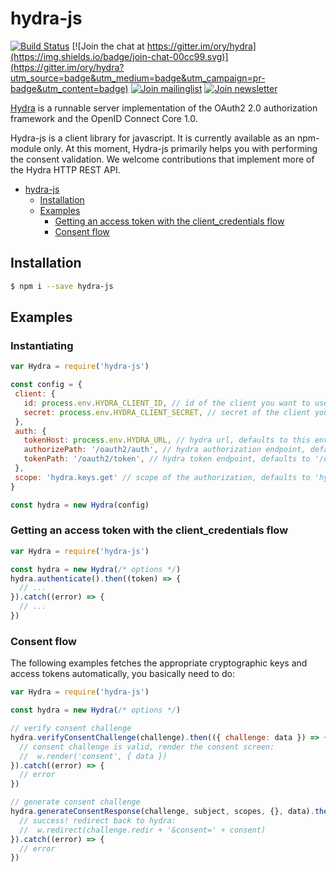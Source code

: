# hydra-js

[![Build Status](https://travis-ci.org/ory/hydra-js.svg?branch=master)](https://travis-ci.org/ory/hydra-js)
[![Join the chat at https://gitter.im/ory/hydra](https://img.shields.io/badge/join-chat-00cc99.svg)](https://gitter.im/ory/hydra?utm_source=badge&utm_medium=badge&utm_campaign=pr-badge&utm_content=badge)
[![Join mailinglist](https://img.shields.io/badge/join-mailinglist-00cc99.svg)](https://groups.google.com/forum/#!forum/ory-hydra/new)
[![Join newsletter](https://img.shields.io/badge/join-newsletter-00cc99.svg)](http://eepurl.com/bKT3N9)

[Hydra](https://github.com/ory/hydra) is a runnable server implementation of the OAuth2 2.0 authorization framework and the OpenID Connect Core 1.0.

Hydra-js is a client library for javascript. It is currently available as an npm-module only. At this moment, Hydra-js
primarily helps you with performing the consent validation.
We welcome contributions that implement more of the Hydra HTTP REST API.

<!-- START doctoc generated TOC please keep comment here to allow auto update -->
<!-- DON'T EDIT THIS SECTION, INSTEAD RE-RUN doctoc TO UPDATE -->

- [hydra-js](#hydra-js)
  - [Installation](#installation)
  - [Examples](#examples)
    - [Getting an access token with the client_credentials flow](#getting-an-access-token-with-the-client_credentials-flow)
    - [Consent flow](#consent-flow)

<!-- END doctoc generated TOC please keep comment here to allow auto update -->

## Installation

```bash
$ npm i --save hydra-js
```

## Examples

### Instantiating

```js
var Hydra = require('hydra-js')

const config = {
 client: {
   id: process.env.HYDRA_CLIENT_ID, // id of the client you want to use, defaults to this env var
   secret: process.env.HYDRA_CLIENT_SECRET, // secret of the client you want to use, defaults to this env var
 },
 auth: {
   tokenHost: process.env.HYDRA_URL, // hydra url, defaults to this env var
   authorizePath: '/oauth2/auth', // hydra authorization endpoint, defaults to '/oauth2/auth'
   tokenPath: '/oauth2/token', // hydra token endpoint, defaults to '/oauth2/token'
 },
 scope: 'hydra.keys.get' // scope of the authorization, defaults to 'hydra.keys.get'
}

const hydra = new Hydra(config)
```

### Getting an access token with the client_credentials flow

```js
var Hydra = require('hydra-js')

const hydra = new Hydra(/* options */)
hydra.authenticate().then((token) => {
  // ...
}).catch((error) => {
  // ...
})
```

### Consent flow

The following examples fetches the appropriate cryptographic keys and access tokens automatically, you basically need to do:

```js
var Hydra = require('hydra-js')

const hydra = new Hydra(/* options */)

// verify consent challenge
hydra.verifyConsentChallenge(challenge).then(({ challenge: data }) => {
  // consent challenge is valid, render the consent screen:
  //  w.render('consent', { data })
}).catch((error) => {
  // error
})

// generate consent challenge
hydra.generateConsentResponse(challenge, subject, scopes, {}, data).then(({ consent }) => {
  // success! redirect back to hydra:
  //  w.redirect(challenge.redir + '&consent=' + consent)
}).catch((error) => {
  // error
})
```
